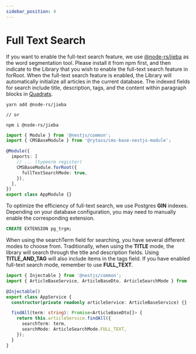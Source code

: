 ```yaml
---
sidebar_position: 4
---
```


# Full Text Search

If you want to enable the full-text search feature, we use [@node-rs/jieba](https://www.npmjs.com/package/@node-rs/jieba) as the word segmentation tool. Please install it from npm first, and then indicate to the Library that you wish to enable the full-text search feature in forRoot. When the full-text search feature is enabled, the Library will automatically initialize all articles in the current database. The indexed fields for search include title, description, tags, and the content within paragraph blocks in [Quadrats](https://github.com/Quadrats/quadrats).

```shell
yarn add @node-rs/jieba

// or

npm i @node-rs/jieba
```

```typescript title="src/app.module.ts"
import { Module } from '@nestjs/common';
import { CMSBaseModule } from '@rytass/cms-base-nestjs-module';

@Module({
  imports: [
    // ... (typeorm register)
    CMSBaseModule.forRoot({
      fullTextSearchMode: true,
    }),
  ],
})
export class AppModule {}
```

To optimize the efficiency of full-text search, we use Postgres **GIN** indexes. Depending on your database configuration, you may need to manually enable the corresponding extension.

```sql
CREATE EXTENSION pg_trgm;
```

When using the searchTerm field for searching, you have several different modes to choose from. Traditionally, when using the **TITLE** mode, the library will search through the title and description fields. Using **TITLE_AND_TAG** will also include items in the tags field. If you have enabled full-text search mode, remember to use **FULL_TEXT**.

```typescript title="src/app.service.ts"
import { Injectable } from '@nestjs/common';
import { ArticleBaseService, ArticleBaseDto, ArticleSearchMode } from '@rytass/cms-base-nestjs-module';

@Injectable()
export class AppService {
  constructor(private readonly articleService: ArticleBaseService) {}

  findAll(term: string): Promise<ArticleBaseDto[]> {
    return this.articleService.findAll({
      searchTerm: term,
      searchMode: ArticleSearchMode.FULL_TEXT,
    });
  }
}
```
